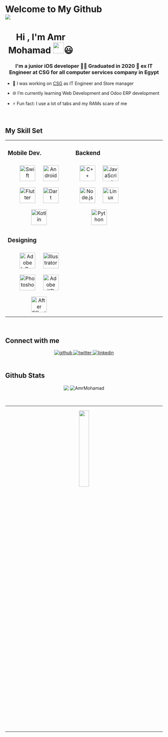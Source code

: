 

# Welcome to My Github  <br><img src="https://komarev.com/ghpvc/?username=AmrMohamad&&style=flat-square" align="center" /> 

<h1 align="center" style="width:45%" ><b>Hi , I'm Amr Mohamad </b><img src="https://media.giphy.com/media/hvRJCLFzcasrR4ia7z/giphy.gif" width="35">😃</h1>

  

### <div align="center">I'm a junior iOS developer 👨‍💻 Graduated in 2020 🚀 ex IT Engineer at CSG for all computer services company in Egypt</div>  
  

- 🔭 I was working on [CSG](http://compusciencegroup.com/)  as IT Engineer and Store manager
  

- 🌐 I’m currently learning Web Development and Odoo ERP development  
  

- ⚡ Fun fact: I use a lot of tabs and my RAMs scare of me  
  

<br/>  


## My Skill Set  
<table><tr><td valign="top" width="43%">



### Mobile Dev.  
<div align="center">  
<img style="margin: 10px" src="https://profilinator.rishav.dev/skills-assets/swift-original-wordmark.svg" alt="Swift" height="50" />  
<img style="margin: 10px" src="https://profilinator.rishav.dev/skills-assets/android-original-wordmark.svg" alt="Android" height="50" />  
<img style="margin: 10px" src="https://profilinator.rishav.dev/skills-assets/flutterio-icon.svg" alt="Flutter" height="50" />  
<img style="margin: 10px" src="https://profilinator.rishav.dev/skills-assets/dartlang-icon.svg" alt="Dart" height="50" />  
<img style="margin: 10px" src="https://profilinator.rishav.dev/skills-assets/kotlinlang-icon.svg" alt="Kotlin" height="50" />  
</div>  



### Designing  
<div align="center">  
<img style="margin: 10px" src="https://profilinator.rishav.dev/skills-assets/adobeindesign.svg" alt="Adobe InDesign" height="50" />  
<img style="margin: 10px" src="https://profilinator.rishav.dev/skills-assets/adobe_illustrator-icon.svg" alt="Illustrator" height="50" />  
<img style="margin: 10px" src="https://profilinator.rishav.dev/skills-assets/photoshop-plain.svg" alt="Photoshop" height="50" />  
<img style="margin: 10px" src="https://profilinator.rishav.dev/skills-assets/adobexd.png" alt="Adobe XD" height="50" />  
<img style="margin: 10px" src="https://profilinator.rishav.dev/skills-assets/aftereffects.png" alt="After Effects" height="50" />  
</div>

</td><td valign="top" width="33%">



### Backend  
<div align="center">  
<img style="margin: 10px" src="https://profilinator.rishav.dev/skills-assets/cplusplus-original.svg" alt="C++" height="50" />  
<img style="margin: 10px" src="https://profilinator.rishav.dev/skills-assets/javascript-original.svg" alt="JavaScript" height="50" />  
<img style="margin: 10px" src="https://profilinator.rishav.dev/skills-assets/nodejs-original-wordmark.svg" alt="Node.js" height="50" />  
<img style="margin: 10px" src="https://profilinator.rishav.dev/skills-assets/linux-original.svg" alt="Linux" height="50" />  
<img style="margin: 10px" src="https://profilinator.rishav.dev/skills-assets/python-original.svg" alt="Python" height="50" />  
</div>

</td><td valign="top" width="33%">



</td></tr></table>  

<br/>  


## Connect with me  
<div align="center">
<a href="https://github.com/AmrMohamad" target="_blank">
<img src=https://img.shields.io/badge/github-%2324292e.svg?&style=for-the-badge&logo=github&logoColor=white alt=github style="margin-bottom: 5px;" />
</a>
<a href="https://twitter.com/Amr__Mohamad" target="_blank">
<img src=https://img.shields.io/badge/twitter-%2300acee.svg?&style=for-the-badge&logo=twitter&logoColor=white alt=twitter style="margin-bottom: 5px;" />
</a>
<a href="https://linkedin.com/in/amr-mohamad-3a3a59143" target="_blank">
<img src=https://img.shields.io/badge/linkedin-%231E77B5.svg?&style=for-the-badge&logo=linkedin&logoColor=white alt=linkedin style="margin-bottom: 5px;" />
</a>  
</div>  
  

<br/>  


## Github Stats  


<div align="center">
<img src="https://github-readme-stats.vercel.app/api?username=AmrMohamad&show_icons=true&count_private=true&hide_border=true" align="center" /> <img align="center" src="https://github-readme-stats.vercel.app/api/top-langs?username=AmrMohamad&show_icons=true&locale=en&layout=compact" alt="AmrMohamad" />
</div>

<br/>  
 
<br/>

___

<div align="center"><img src="https://spotify-github-profile.vercel.app/api/view?uid=amr.mohamed124124&cover_image=true&theme=default" width="25%"/></div>  

<br/>  

<br />

----

